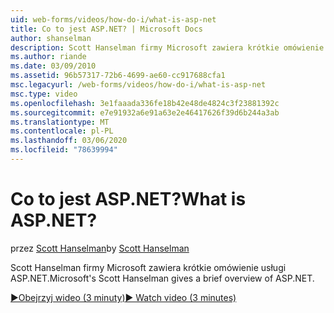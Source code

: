 ```yaml
---
uid: web-forms/videos/how-do-i/what-is-asp-net
title: Co to jest ASP.NET? | Microsoft Docs
author: shanselman
description: Scott Hanselman firmy Microsoft zawiera krótkie omówienie usługi ASP.NET.
ms.author: riande
ms.date: 03/09/2010
ms.assetid: 96b57317-72b6-4699-ae60-cc917688cfa1
msc.legacyurl: /web-forms/videos/how-do-i/what-is-asp-net
msc.type: video
ms.openlocfilehash: 3e1faaada336fe18b42e48de4824c3f23881392c
ms.sourcegitcommit: e7e91932a6e91a63e2e46417626f39d6b244a3ab
ms.translationtype: MT
ms.contentlocale: pl-PL
ms.lasthandoff: 03/06/2020
ms.locfileid: "78639994"
---
```

# <a name="what-is-aspnet"></a><span data-ttu-id="ce5fb-104">Co to jest ASP.NET?</span><span class="sxs-lookup"><span data-stu-id="ce5fb-104">What is ASP.NET?</span></span>

<span data-ttu-id="ce5fb-105">przez [Scott Hanselman](https://github.com/shanselman)</span><span class="sxs-lookup"><span data-stu-id="ce5fb-105">by [Scott Hanselman](https://github.com/shanselman)</span></span>

<span data-ttu-id="ce5fb-106">Scott Hanselman firmy Microsoft zawiera krótkie omówienie usługi ASP.NET.</span><span class="sxs-lookup"><span data-stu-id="ce5fb-106">Microsoft's Scott Hanselman gives a brief overview of ASP.NET.</span></span>

[<span data-ttu-id="ce5fb-107">&#9654;Obejrzyj wideo (3 minuty)</span><span class="sxs-lookup"><span data-stu-id="ce5fb-107">&#9654; Watch video (3 minutes)</span></span>](https://channel9.msdn.com/Blogs/ASP-NET-Site-Videos/what-is-asp-net)
